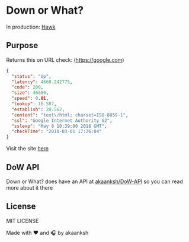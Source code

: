 # Down or What?
In production: [Hawk](https://usehawk.ga/)
## Purpose
Returns this on URL check: (https://google.com)
```json
{
  "status": "Up",
  "latency": 4668.242775,
  "code": 200,
  "size": 46680,
  "speed": 0.01,
  "lookup": 16.587,
  "establish": 20.562,
  "content": "text\/html; charset=ISO-8859-1",
  "ssl": "Google Internet Authority G2",
  "sslexp": "May 8 10:39:00 2018 GMT",
  "checkTime": "2018-03-01 17:26:04"
}
```

Visit the site [here][dow-site]

## DoW API
Down or What? does have an API at [akaanksh/DoW-API][dow-api] so you can read more about it there

## License
MIT LICENSE<br>

Made with :heart: and :headphones: by akaanksh

[dow-site]: https://dow.akaanksh.ga/
[dow-api]: https://github.com/akaanksh/dow-api
